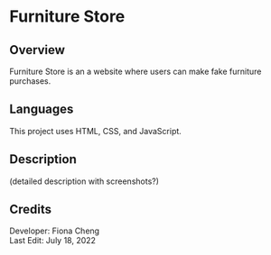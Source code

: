 # Furniture Store 

## Overview 
Furniture Store is an a website where users can make fake furniture purchases.

## Languages 
This project uses HTML, CSS, and JavaScript.

## Description  
(detailed description with screenshots?)

## Credits 
Developer: Fiona Cheng  
Last Edit: July 18, 2022
